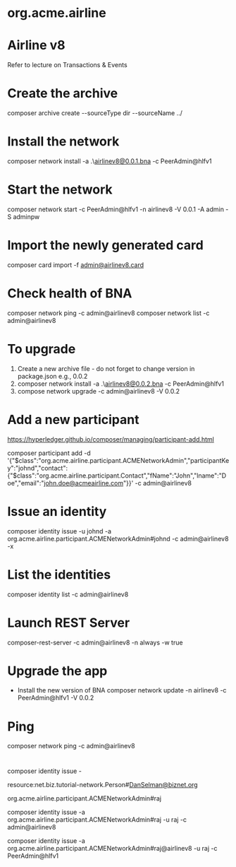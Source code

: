 # org.acme.airline

# Airline v8

Refer to lecture on Transactions & Events

# Create the archive
composer archive create  --sourceType dir --sourceName ../

# Install the network
composer network install -a .\airlinev8@0.0.1.bna -c PeerAdmin@hlfv1

# Start the network
composer network start -c PeerAdmin@hlfv1 -n airlinev8 -V 0.0.1  -A admin -S adminpw

# Import the newly generated card
composer card import -f admin@airlinev8.card

# Check health of BNA
composer network ping -c admin@airlinev8
composer network list -c admin@airlinev8

# To upgrade
1. Create a new archive file - do not forget to change version in package.json e.g., 0.0.2
2. composer network install -a .\airlinev8@0.0.2.bna -c PeerAdmin@hlfv1
3. compose network upgrade -c admin@airlinev8 -V 0.0.2


# Add a new participant
https://hyperledger.github.io/composer/managing/participant-add.html

composer participant add -d '{"$class":"org.acme.airline.participant.ACMENetworkAdmin","participantKey":"johnd","contact":{"$class":"org.acme.airline.participant.Contact","fName":"John","lname":"Doe","email":"john.doe@acmeairline.com"}}' -c admin@airlinev8

# Issue an identity
composer identity issue -u johnd -a org.acme.airline.participant.ACMENetworkAdmin#johnd -c admin@airlinev8 -x

# List the identities
composer identity list -c admin@airlinev8

# Launch REST Server
composer-rest-server -c admin@airlinev8 -n always -w true

# Upgrade the app
+ Install the new version of BNA
composer network update -n airlinev8 -c PeerAdmin@hlfv1 -V 0.0.2

# Ping 
composer network ping -c admin@airlinev8
















# 

composer identity issue -

resource:net.biz.tutorial-network.Person#DanSelman@biznet.org

org.acme.airline.participant.ACMENetworkAdmin#raj

composer identity issue -a org.acme.airline.participant.ACMENetworkAdmin#raj -u raj -c admin@airlinev8

composer identity issue -a org.acme.airline.participant.ACMENetworkAdmin#raj@airlinev8 -u raj -c PeerAdmin@hlfv1


